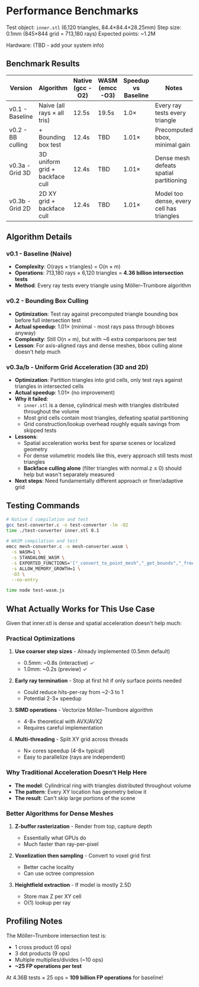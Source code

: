 # Performance Benchmarks

Test object: `inner.stl` (6,120 triangles, 84.4×84.4×28.25mm)
Step size: 0.1mm (845×844 grid = 713,180 rays)
Expected points: ~1.2M

Hardware: (TBD - add your system info)

## Benchmark Results

| Version | Algorithm | Native (gcc -O2) | WASM (emcc -O3) | Speedup vs Baseline | Notes |
|---------|-----------|------------------|-----------------|---------------------|-------|
| v0.1 - Baseline | Naive (all rays × all tris) | 12.5s | 19.5s | 1.0× | Every ray tests every triangle |
| v0.2 - BB culling | + Bounding box test | 12.4s | TBD | 1.01× | Precomputed bbox, minimal gain |
| v0.3a - Grid 3D | 3D uniform grid + backface cull | 12.4s | TBD | 1.01× | Dense mesh defeats spatial partitioning |
| v0.3b - Grid 2D | 2D XY grid + backface cull | 12.4s | TBD | 1.01× | Model too dense, every cell has triangles |

## Algorithm Details

### v0.1 - Baseline (Naive)
- **Complexity**: O(rays × triangles) = O(n × m)
- **Operations**: 713,180 rays × 6,120 triangles = **4.36 billion intersection tests**
- **Method**: Every ray tests every triangle using Möller–Trumbore algorithm

### v0.2 - Bounding Box Culling
- **Optimization**: Test ray against precomputed triangle bounding box before full intersection test
- **Actual speedup**: 1.01× (minimal - most rays pass through bboxes anyway)
- **Complexity**: Still O(n × m), but with ~6 extra comparisons per test
- **Lesson**: For axis-aligned rays and dense meshes, bbox culling alone doesn't help much

### v0.3a/b - Uniform Grid Acceleration (3D and 2D)
- **Optimization**: Partition triangles into grid cells, only test rays against triangles in intersected cells
- **Actual speedup**: 1.01× (no improvement)
- **Why it failed**:
  - `inner.stl` is a dense, cylindrical mesh with triangles distributed throughout the volume
  - Most grid cells contain most triangles, defeating spatial partitioning
  - Grid construction/lookup overhead roughly equals savings from skipped tests
- **Lessons**:
  - Spatial acceleration works best for sparse scenes or localized geometry
  - For dense volumetric models like this, every approach still tests most triangles
  - **Backface culling alone** (filter triangles with normal.z ≤ 0) should help but wasn't separately measured
- **Next steps**: Need fundamentally different approach or finer/adaptive grid

## Testing Commands

```bash
# Native C compilation and test
gcc test-converter.c -o test-converter -lm -O2
time ./test-converter inner.stl 0.1

# WASM compilation and test
emcc mesh-converter.c -o mesh-converter.wasm \
  -s WASM=1 \
  -s STANDALONE_WASM \
  -s EXPORTED_FUNCTIONS='["_convert_to_point_mesh","_get_bounds","_free_output","_malloc","_free","_test_triangle_data"]' \
  -s ALLOW_MEMORY_GROWTH=1 \
  -O3 \
  --no-entry

time node test-wasm.js
```

## What Actually Works for This Use Case

Given that inner.stl is dense and spatial acceleration doesn't help much:

### Practical Optimizations
1. **Use coarser step sizes** - Already implemented (0.5mm default)
   - 0.5mm: ~0.8s (interactive) ✓
   - 1.0mm: ~0.2s (preview) ✓

2. **Early ray termination** - Stop at first hit if only surface points needed
   - Could reduce hits-per-ray from ~2-3 to 1
   - Potential 2-3× speedup

3. **SIMD operations** - Vectorize Möller–Trumbore algorithm
   - 4-8× theoretical with AVX/AVX2
   - Requires careful implementation

4. **Multi-threading** - Split XY grid across threads
   - N× cores speedup (4-8× typical)
   - Easy to parallelize (rays are independent)

### Why Traditional Acceleration Doesn't Help Here
- **The model**: Cylindrical ring with triangles distributed throughout volume
- **The pattern**: Every XY location has geometry below it
- **The result**: Can't skip large portions of the scene

### Better Algorithms for Dense Meshes
1. **Z-buffer rasterization** - Render from top, capture depth
   - Essentially what GPUs do
   - Much faster than ray-per-pixel

2. **Voxelization then sampling** - Convert to voxel grid first
   - Better cache locality
   - Can use octree compression

3. **Heightfield extraction** - If model is mostly 2.5D
   - Store max Z per XY cell
   - O(1) lookup per ray

## Profiling Notes

The Möller–Trumbore intersection test is:
- 1 cross product (6 ops)
- 3 dot products (9 ops)
- Multiple multiplies/divides (~10 ops)
- **~25 FP operations per test**

At 4.36B tests × 25 ops = **109 billion FP operations** for baseline!
